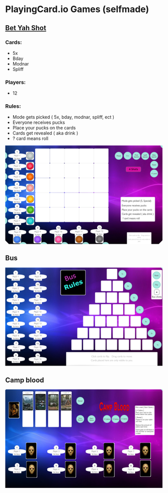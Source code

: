 # PlayingCard.io Games (selfmade)

## [Bet Yah Shot](https://github.com/Steefyo/PlayingCards.io/raw/main/BetYahShot/bet-yah-shot.pcio)

### Cards:
- 5x
- Bday
- Modnar
- Spliff

### Players:
- 12

### Rules:
- Mode gets picked ( 5x, bday, modnar, spliff, ect )
- Everyone receives pucks
- Place your pucks on the cards
- Cards get revealed ( aka drink )
- ? card means roll

<img src="BetYahShot/Demo/Demo.BetYahShot.1.png" style="width: 500px" />

## Bus
<img src="Bus/Demo/Demo.Bus.1.png" style="width: 500px" />

## Camp blood
<img src="CampBlood/Demo/Demo.CampBlood.1.png" style="width: 500px" />
